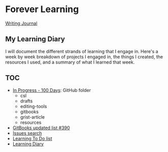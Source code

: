 # Forever Learning

[Writing Journal](https://github.com/janzeteachesit/100-days-of-writing/edit/master/README.md)

## My Learning Diary

I will document the different strands of learning that I engage in. Here's a week by week breakdown of projects I engaged in, the things I created, the resources I used, and a summary of what I learned that week.

## TOC 
- [In Progress - 100 Days](https://github.com/janzeteachesit/100-days-of-writing/tree/master/in-progress): GitHub folder
  - csl
  - drafts
  - editing-tools
  - gitbooks
  - grist-article
  - resources 
- [GitBooks updated list #390](https://github.com/janzeteachesit/Learning-Diary/issues/390)
- [Issues search](https://github.com/issues?utf8=%E2%9C%93&q=is%3Aopen+is%3Aissue+author%3Ajanzeteachesit+GitBooks)
- [Learning To Do list](./docs/learning-to-do-list.md)
- [Learning Diary](./docs/README.md)

